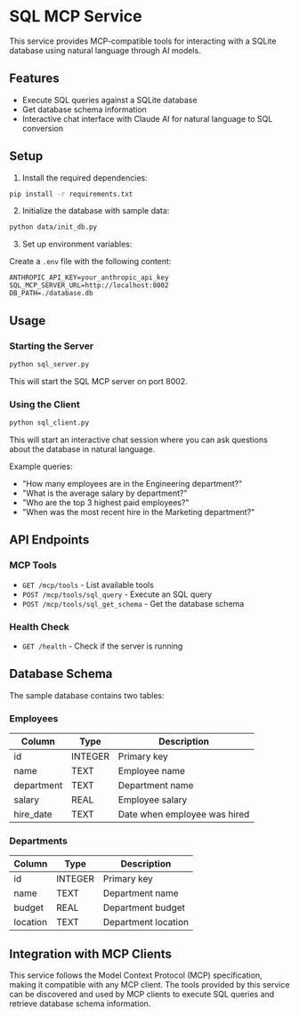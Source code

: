 # SQL MCP Service

This service provides MCP-compatible tools for interacting with a SQLite database using natural language through AI models.

## Features

- Execute SQL queries against a SQLite database
- Get database schema information
- Interactive chat interface with Claude AI for natural language to SQL conversion

## Setup

1. Install the required dependencies:

```bash
pip install -r requirements.txt
```

2. Initialize the database with sample data:

```bash
python data/init_db.py
```

3. Set up environment variables:

Create a `.env` file with the following content:

```
ANTHROPIC_API_KEY=your_anthropic_api_key
SQL_MCP_SERVER_URL=http://localhost:8002
DB_PATH=./database.db
```

## Usage

### Starting the Server

```bash
python sql_server.py
```

This will start the SQL MCP server on port 8002.

### Using the Client

```bash
python sql_client.py
```

This will start an interactive chat session where you can ask questions about the database in natural language.

Example queries:

- "How many employees are in the Engineering department?"
- "What is the average salary by department?"
- "Who are the top 3 highest paid employees?"
- "When was the most recent hire in the Marketing department?"

## API Endpoints

### MCP Tools

- `GET /mcp/tools` - List available tools
- `POST /mcp/tools/sql_query` - Execute an SQL query
- `POST /mcp/tools/sql_get_schema` - Get the database schema

### Health Check

- `GET /health` - Check if the server is running

## Database Schema

The sample database contains two tables:

### Employees

| Column    | Type    | Description                    |
|-----------|---------|--------------------------------|
| id        | INTEGER | Primary key                    |
| name      | TEXT    | Employee name                  |
| department| TEXT    | Department name                |
| salary    | REAL    | Employee salary                |
| hire_date | TEXT    | Date when employee was hired   |

### Departments

| Column    | Type    | Description                    |
|-----------|---------|--------------------------------|
| id        | INTEGER | Primary key                    |
| name      | TEXT    | Department name                |
| budget    | REAL    | Department budget              |
| location  | TEXT    | Department location            |

## Integration with MCP Clients

This service follows the Model Context Protocol (MCP) specification, making it compatible with any MCP client. The tools provided by this service can be discovered and used by MCP clients to execute SQL queries and retrieve database schema information.
